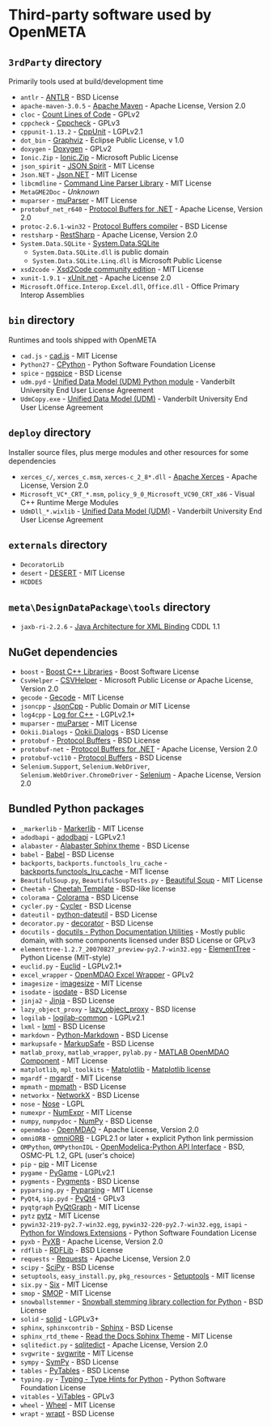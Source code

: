 Third-party software used by OpenMETA
=====================================

`3rdParty` directory
------------------

Primarily tools used at build/development time

  * `antlr` - [ANTLR](http://www.antlr.org/) - BSD License
  * `apache-maven-3.0.5` - [Apache Maven](https://maven.apache.org/) - Apache License, Version 2.0
  * `cloc` - [Count Lines of Code](http://cloc.sourceforge.net/) - GPLv2
  * `cppcheck` - [Cppcheck](http://cppcheck.sourceforge.net/) - GPLv3
  * `cppunit-1.13.2` - [CppUnit](https://sourceforge.net/projects/cppunit/) - LGPLv2.1
  * `dot_bin` - [Graphviz](http://www.graphviz.org/) - Eclipse Public License, v 1.0
  * `doxygen` - [Doxygen](http://www.stack.nl/~dimitri/doxygen/) - GPLv2
  * `Ionic.Zip` - [Ionic.Zip](https://dotnetzip.codeplex.com/) - Microsoft Public License
  * `json_spirit` - [JSON Spirit](https://www.codeproject.com/Articles/20027/JSON-Spirit-A-C-JSON-Parser-Generator-Implemented) - MIT License
  * `Json.NET` - [Json.NET](https://www.newtonsoft.com/json) - MIT License
  * `libcmdline` - [Command Line Parser Library](https://commandline.codeplex.com/) - MIT License
  * `MetaGME2Doc` - *Unknown*
  * `muparser` - [muParser][muparser] - MIT License
  * `protobuf_net_r640` - [Protocol Buffers for .NET][Protobuf.NET] - Apache License, Version 2.0
  * `protoc-2.6.1-win32` - [Protocol Buffers compiler][Protobuf] - BSD License
  * `restsharp` - [RestSharp](http://restsharp.org/) - Apache License, Version 2.0
  * `System.Data.SQLite` - [System.Data.SQLite](https://system.data.sqlite.org/index.html/doc/trunk/www/index.wiki)
      * `System.Data.SQLite.dll` is public domain
      * `System.Data.SQLite.Linq.dll` is Microsoft Public License
  * `xsd2code` - [Xsd2Code community edition](https://xsd2code.codeplex.com/) - MIT License
  * `xunit-1.9.1` - [xUnit.net](https://xunit.github.io/) - Apache License 2.0
  * `Microsoft.Office.Interop.Excel.dll`, `Office.dll` - Office Primary Interop Assemblies

`bin` directory
---------------

Runtimes and tools shipped with OpenMETA

  * `cad.js` - [cad.js](https://github.com/ghemingway/cad.js) - MIT License
  * `Python27` - [CPython](https://www.python.org/) - Python Software Foundation License
  * `spice` - [ngspice](http://ngspice.sourceforge.net/) - BSD License
  * `udm.pyd` - [Unified Data Model (UDM) Python module][UDM] - Vanderbilt University End User License Agreement
  * `UdmCopy.exe` - [Unified Data Model (UDM)][UDM] - Vanderbilt University End User License Agreement

`deploy` directory
------------------

Installer source files, plus merge modules and other resources for some dependencies

  * `xerces_c/`, `xerces_c.msm`, `xerces-c_2_8*.dll` - [Apache Xerces](http://xerces.apache.org/) - Apache License, Version 2.0
  * `Microsoft_VC*_CRT_*.msm`, `policy_9_0_Microsoft_VC90_CRT_x86` - Visual C++ Runtime Merge Modules
  * `UdmDll_*.wixlib` - [Unified Data Model (UDM)][UDM] - Vanderbilt University End User License Agreement

[UDM]: http://www.isis.vanderbilt.edu/tools/UDM

`externals` directory
---------------------

  * `DecoratorLib`
  * `desert` - [DESERT](http://repo.isis.vanderbilt.edu/) - MIT License
  * `HCDDES`
  
`meta\DesignDataPackage\tools` directory
---------------
  * `jaxb-ri-2.2.6` - [Java Architecture for XML Binding](https://www.oracle.com/technical-resources/articles/javase/jaxb.html) CDDL 1.1

NuGet dependencies
------------------

  * `boost` - [Boost C++ Libraries](http://www.boost.org/) - Boost Software License
  * `CsvHelper` - [CSVHelper](https://joshclose.github.io/CsvHelper/) - Microsoft Public License *or* Apache License, Version 2.0
  * `gecode` - [Gecode](http://www.gecode.org/) - MIT License
  * `jsoncpp` - [JsonCpp](https://github.com/open-source-parsers/jsoncpp) - Public Domain *or* MIT License
  * `log4cpp` - [Log for C++](http://log4cpp.sourceforge.net/) - LGPLv2.1+
  * `muparser` - [muParser][muparser] - MIT License
  * `Ookii.Dialogs` - [Ookii.Dialogs](http://www.ookii.org/software/dialogs/) - BSD License
  * `protobuf` - [Protocol Buffers][Protobuf] - BSD License
  * `protobuf-net` - [Protocol Buffers for .NET][Protobuf.NET] - Apache License, Version 2.0
  * `protobuf-vc110` - [Protocol Buffers][Protobuf] - BSD License
  * `Selenium.Support`, `Selenium.WebDriver`, `Selenium.WebDriver.ChromeDriver` - [Selenium](http://www.seleniumhq.org/) - Apache License, Version 2.0

[muparser]: http://beltoforion.de/article.php?a=muparser
[Protobuf]: https://developers.google.com/protocol-buffers/
[Protobuf.NET]: https://github.com/mgravell/protobuf-net

Bundled Python packages
-----------------------

* `_markerlib` - [Markerlib](https://bitbucket.org/dholth/markerlib/) - MIT License
* `adodbapi` - [adodbapi](http://sourceforge.net/projects/adodbapi) - LGPLv2.1
* `alabaster` - [Alabaster Sphinx theme](https://alabaster.readthedocs.io/) - BSD License
* `babel` - [Babel](http://babel.pocoo.org/) - BSD License
* `backports`, `backports.functools_lru_cache` - [backports.functools_lru_cache](https://github.com/jaraco/backports.functools_lru_cache) - MIT license
* `BeautifulSoup.py`, `BeautifulSoupTests.py` - [Beautiful Soup](https://www.crummy.com/software/BeautifulSoup/) - MIT License
* `Cheetah` - [Cheetah Template](http://cheetahtemplate.org/) - BSD-like license
* `colorama` - [Colorama](https://github.com/tartley/colorama) - BSD License
* `cycler.py` - [Cycler](https://github.com/matplotlib/cycler) - BSD License
* `dateutil` - [python-dateutil](https://dateutil.readthedocs.io/en/stable/) - BSD License
* `decorator.py` - [decorator](https://github.com/micheles/decorator) - BSD License
* `docutils` - [docutils - Python Documentation Utilities](http://docutils.sourceforge.net/) - Mostly public domain, with some components licensed under BSD License or GPLv3
* `elementtree-1.2.7_20070827_preview-py2.7-win32.egg` - [ElementTree](http://effbot.org/zone/element-index.htm) - Python License (MIT-style)
* `euclid.py` - [Euclid](https://code.google.com/archive/p/pyeuclid/) - LGPLv2.1+
* `excel_wrapper` - [OpenMDAO Excel Wrapper](https://github.com/metamorph-inc/excel_wrapper) - GPLv2
* `imagesize` - [imagesize](https://github.com/shibukawa/imagesize_py) - MIT License
* `isodate` - [isodate](https://github.com/gweis/isodate/) - BSD License
* `jinja2` - [Jinja](http://jinja.pocoo.org/) - BSD License
* `lazy_object_proxy` - [lazy_object_proxy](https://github.com/ionelmc/python-lazy-object-proxy) - BSD license
* `logilab` - [logilab-common](https://www.logilab.org/project/logilab-common) - LGPLv2.1
* `lxml` - [lxml](http://lxml.de/) - BSD License
* `markdown` - [Python-Markdown](https://pythonhosted.org/Markdown/) - BSD License
* `markupsafe` - [MarkupSafe](https://github.com/pallets/markupsafe) - BSD License
* `matlab_proxy`, `matlab_wrapper`, `pylab.py` - [MATLAB OpenMDAO Component](https://github.com/metamorph-inc/matlab_wrapper) - MIT License
* `matplotlib`, `mpl_toolkits` - [Matplotlib](http://matplotlib.org/) - [Matplotlib license](https://github.com/matplotlib/matplotlib/blob/master/LICENSE/LICENSE)
* `mgardf` - [mgardf](https://github.com/metamorph-inc/mgardf) - MIT License
* `mpmath` - [mpmath](http://mpmath.org/) - BSD License
* `networkx` - [NetworkX](http://networkx.github.io/) - BSD License
* `nose` - [Nose](https://nose.readthedocs.io/en/latest/) - LGPL
* `numexpr` - [NumExpr](https://github.com/pydata/numexpr) - MIT License
* `numpy`, `numpydoc` - [NumPy](http://www.numpy.org/) - BSD License
* `openmdao` - [OpenMDAO](http://openmdao.org/) - Apache License, Version 2.0
* `omniORB` - [omniORB](http://www.omniorb.net) - LGPL2.1 or later + explicit Python link permission
* `OMPython`, `OMPythonIDL` - [OpenModelica-Python API Interface](https://github.com/OpenModelica/OMPython) - BSD, OSMC-PL 1.2, GPL (user's choice)
* `pip` - [pip](https://pip.pypa.io/en/stable/) - MIT License
* `pygame` - [PyGame](http://www.pygame.org/news) - LGPLv2.1
* `pygments` - [Pygments](http://pygments.org/) - BSD License
* `pyparsing.py` - [Pyparsing](http://pyparsing.wikispaces.com/) - MIT License
* `PyQt4`, `sip.pyd` - [PyQt4](https://riverbankcomputing.com/software/pyqt/intro) - GPLv3
* `pyqtgraph` [PyQtGraph](http://www.pyqtgraph.org/) - MIT License
* `pytz` [pytz](http://pythonhosted.org/pytz/) - MIT License
* `pywin32-219-py2.7-win32.egg`, `pywin32-220-py2.7-win32.egg`, `isapi` - [Python for Windows Extensions](https://sourceforge.net/projects/pywin32/) - Python Software Foundation License
* `pyxb` - [PyXB](http://pyxb.sourceforge.net/) - Apache License, Version 2.0
* `rdflib` - [RDFLib](https://github.com/RDFLib/rdflib) - BSD License
* `requests` - [Requests](http://python-requests.org/) - Apache License, Version 2.0
* `scipy` - [SciPy](https://www.scipy.org/) - BSD License
* `setuptools`, `easy_install.py`, `pkg_resources` - [Setuptools](https://github.com/pypa/setuptools) - MIT license
* `six.py` - [Six](https://pypi.python.org/pypi/six/) - MIT License
* `smop` - [SMOP](https://github.com/metamorph-inc/smop) - MIT License
* `snowballstemmer` - [Snowball stemming library collection for Python](https://github.com/shibukawa/snowball_py) - BSD License
* `solid` - [solid](https://github.com/haaksmash/solid) - LGPLv3+
* `sphinx`, `sphinxcontrib` - [Sphinx](http://sphinx-doc.org/) - BSD License
* `sphinx_rtd_theme` - [Read the Docs Sphinx Theme](https://github.com/rtfd/sphinx_rtd_theme/) - MIT License
* `sqlitedict.py` - [sqlitedict](https://github.com/RaRe-Technologies/sqlitedict) - Apache License, Version 2.0
* `svgwrite` - [svgwrite](https://github.com/mozman/svgwrite) - MIT License
* `sympy` - [SymPy](http://www.sympy.org/en/index.html) - BSD License
* `tables` - [PyTables](http://www.pytables.org/) - BSD License
* `typing.py` - [Typing - Type Hints for Python](https://pypi.python.org/pypi/typing/3.6.2) - Python Software Foundation License
* `vitables` - [ViTables](http://vitables.org/) - GPLv3
* `wheel` - [Wheel](https://github.com/pypa/wheel) - MIT License
* `wrapt` - [wrapt](https://github.com/GrahamDumpleton/wrapt) - BSD License
